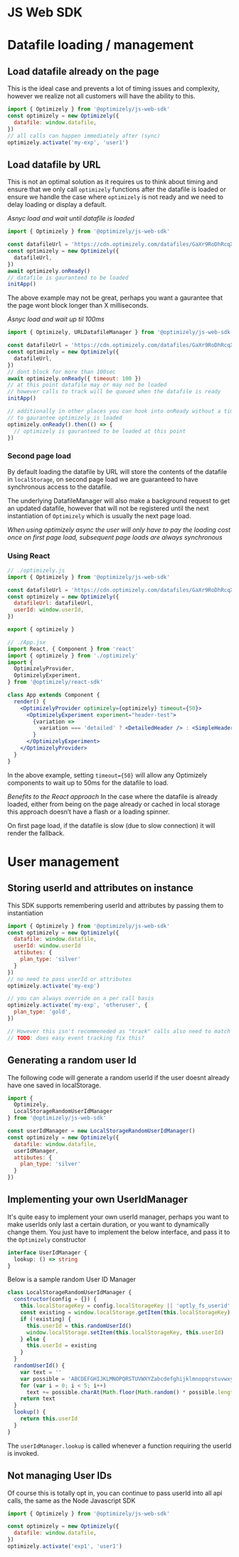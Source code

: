 # JS Web SDK

# Datafile loading / management

## Load datafile already on the page

This is the ideal case and prevents a lot of timing issues and complexity, however we realize not all customers will have the ability to this.

```js
import { Optimizely } from '@optimizely/js-web-sdk'
const optimizely = new Optimizely({
  datafile: window.datafile,
})
// all calls can happen immediately after (sync)
optimizely.activate('my-exp', 'user1')
```

## Load datafile by URL

This is not an optimal solution as it requires us to think about timing and ensure that we only call `optimizely` functions after the datafile is loaded or ensure we handle the case where `optimizely` is not ready and we need to delay loading or display a default.

_Asnyc load and wait until datafile is loaded_

```js
import { Optimizely } from '@optimizely/js-web-sdk'

const datafileUrl = 'https://cdn.optimizely.com/datafiles/GaXr9RoDhRcqXJm3ruskRa.json'
const optimizely = new Optimizely({
  datafileUrl,
})
await optimizely.onReady()
// datafile is gauranteed to be loaded
initApp()
```

The above example may not be great, perhaps you want a gaurantee that the page wont block longer than X milliseconds.

_Asnyc load and wait up til 100ms_

```js
import { Optimizely, URLDatafileManager } from '@optimizely/js-web-sdk'

const datafileUrl = 'https://cdn.optimizely.com/datafiles/GaXr9RoDhRcqXJm3ruskRa.json'
const optimizely = new Optimizely({
  datafileUrl,
})
// dont block for more than 100sec
await optimizely.onReady({ timeout: 100 })
// at this point datafile may or may not be loaded
// however calls to track will be queued when the datafile is ready
initApp()

// additionally in other places you can hook into onReady without a timeout
// to gaurantee optimizely is loaded
optimizely.onReady().then(() => {
  // optimizely is gauranteed to be loaded at this point
})
```

### Second page load

By default loading the datafile by URL will store the contents of the datafile in `localStorage`, on second page load we are guaranteed to have synchronous access to the datafile.

The underlying DatafileManager will also make a background request to get an updated datafile, however that will not be registered until the next instantiation of `Optimizely` which is usually the next page load.

_When using optimizely async the user will only have to pay the loading cost once on first page load, subsequent page loads are always synchronous_

### Using React

```js
// ./optimizely.js
import { Optimizely } from '@optimizely/js-web-sdk'

const datafileUrl = 'https://cdn.optimizely.com/datafiles/GaXr9RoDhRcqXJm3ruskRa.json'
const optimizely = new Optimizely({
  datafileUrl: datafileUrl,
  userId: window.userId,
})

export { optimizely }
```

```jsx
// ./App.jsx
import React, { Component } from 'react'
import { optimizely } from './optimizely'
import {
  OptimizelyProvider,
  OptimizelyExperiment,
} from '@optimizely/react-sdk'

class App extends Component {
  render() {
    <OptimizelyProvider optimizely={optimizely} timeout={50}>
      <OptimizelyExperiment experiment="header-test">
        {variation =>
          variation === 'detailed' ? <DetailedHeader /> : <SimpleHeader />
        }
      </OptimizelyExperiment>
    </OptimizelyProvider>
  }
}
```

In the above example, setting `timeout={50}` will allow any Optimizely components to wait up to 50ms for the datafile to load. 

_Benefits to the React approach_
In the case where the datafile is already loaded, either from being on the page already or cached in local storage this approach doesn’t have a flash or a loading spinner.

On first page load, if the datafile is slow (due to slow connection) it will render the fallback.

# User management

## Storing userId and attributes on instance

This SDK supports remembering userId and attributes by passing them to instantiation

```js
import { Optimizely } from '@optimizely/js-web-sdk'
const optimizely = new Optimizely({
  datafile: window.datafile,
  userId: window.userId
  attibutes: {
    plan_type: 'silver'
  }
})
// no need to pass userId or attributes
optimizely.activate('my-exp')

// you can always override on a per call basis
optimizely.activate('my-exp', 'otheruser', {
  plan_type: 'gold',
})

// However this isn't recommeneded as "track" calls also need to match this
// TODO: does easy event tracking fix this?
```

## Generating a random user Id

The following code will generate a random userId if the user doesnt already have one saved in localStorage.

```js
import {
  Optimizely,
  LocalStorageRandomUserIdManager
} from '@optimizely/js-web-sdk'

const userIdManager = new LocalStorageRandomUserIdManager()
const optimizely = new Optimizely({
  datafile: window.datafile,
  userIdManager,
  attibutes: {
    plan_type: 'silver'
  }
})
```

## Implementing your own UserIdManager

It's quite easy to implement your own userId manager, perhaps you want to make userIds only last a certain duration, or you want to dynamically change them.  You just have to implement the below interface, and pass it to the `Optimizely` constructor

```typescript
interface UserIdManager {
  lookup: () => string
}
```

Below is a sample random User ID Manager

```js
class LocalStorageRandomUserIdManager {
  constructor(config = {}) {
    this.localStorageKey = config.localStorageKey || 'optly_fs_userid'
    const existing = window.localStorage.getItem(this.localStorageKey)
    if (!existing) {
      this.userId = this.randomUserId()
      window.localStorage.setItem(this.localStorageKey, this.userId)
    } else {
      this.userId = existing
    }
  }
  randomUserId() {
    var text = ''
    var possible = 'ABCDEFGHIJKLMNOPQRSTUVWXYZabcdefghijklmnopqrstuvwxyz0123456789'
    for (var i = 0; i < 5; i++)
      text += possible.charAt(Math.floor(Math.random() * possible.length))
    return text
  }
  lookup() {
    return this.userId
  }
}
````

The `userIdManager.lookup` is called whenever a function requiring the userId is invoked.

## Not managing User IDs

Of course this is totally opt in, you can continue to pass userId into all api calls, the same as the Node Javascript SDK

```js
import { Optimizely } from '@optimizely/js-web-sdk'

const optimizely = new Optimizely({
  datafile: window.datafile,
})
optimizely.activate('exp1', 'user1')
```
